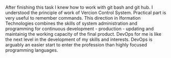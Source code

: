 After finishing this task I knew how to work with git bash and git hub. I understood the principle of work of Vercion Control System. Practical part is very useful to remember commands.
This direction in Iformation Technologies combines the skills of system administration and programming for continuous development - production - updating and maintainig the working capacity of the final product. DevOps for me is like the next level in the development of my skills and interests. DevOps is arguably an easier start to enter the profession than highly focused programming languages. 
